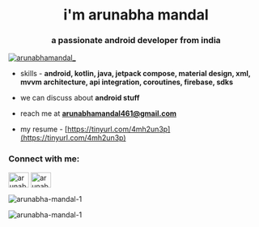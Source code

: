 <h1 align="center">i'm arunabha mandal</h1>
<h3 align="center">a passionate android developer from india</h3>

<p align="left"> <a href="https://twitter.com/arunabhamandal_" target="blank"><img src="https://img.shields.io/twitter/follow/arunabhamandal_?logo=twitter&style=for-the-badge" alt="arunabhamandal_" /></a> </p>

- skills - **android, kotlin, java, jetpack compose, material design, xml, mvvm architecture, api integration, coroutines, firebase, sdks**

- we can discuss about **android stuff**

- reach me at **arunabhamandal461@gmail.com**

- my resume - [https://tinyurl.com/4mh2un3p](https://tinyurl.com/4mh2un3p)

<h3 align="left">Connect with me:</h3>
<p align="left">
<a href="https://twitter.com/arunabhamandal_" target="blank"><img align="center" src="https://raw.githubusercontent.com/rahuldkjain/github-profile-readme-generator/master/src/images/icons/Social/twitter.svg" alt="arunabhamandal_" height="30" width="40" /></a>
<a href="https://linkedin.com/in/arunabha-mandal" target="blank"><img align="center" src="https://raw.githubusercontent.com/rahuldkjain/github-profile-readme-generator/master/src/images/icons/Social/linked-in-alt.svg" alt="arunabha-mandal" height="30" width="40" /></a>
</p>

<p><img align="center" src="https://github-readme-stats.vercel.app/api/top-langs?username=arunabha-mandal-1&show_icons=true&locale=en&layout=compact" alt="arunabha-mandal-1" /></p>

<p><img align="center" src="https://github-readme-streak-stats.herokuapp.com/?user=arunabha-mandal-1&" alt="arunabha-mandal-1" /></p>
